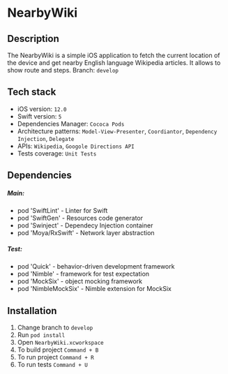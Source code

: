 # NearbyWiki

## Description
The NearbyWiki is a simple iOS application to fetch the current location of the device and get nearby English language Wikipedia articles. It allows to show route and steps.
Branch: `develop`

## Tech stack
- iOS version: `12.0`
- Swift version: `5`
- Dependencies Manager: `Cococa Pods`
- Architecture patterns: `Model-View-Presenter`, `Coordiantor`, `Dependency Injection`, `Delegate`
- APIs: `Wikipedia`, `Googole Directions API`
- Tests coverage: `Unit Tests`

## Dependencies
##### Main: 
- pod 'SwiftLint' - Linter for Swift
- pod 'SwiftGen' - Resources code generator
- pod 'Swinject' - Dependecy Injection container
- pod 'Moya/RxSwift' - Network layer abstraction

##### Test:
- pod 'Quick' - behavior-driven development framework
- pod 'Nimble' - framework for test expectation
- pod 'MockSix' -  object mocking framework
- pod 'NimbleMockSix' - Nimble extension for MockSix

## Installation
1. Change branch to `develop`
1. Run `pod install`
2. Open `NearbyWiki.xcworkspace`
3. To build project `Command + B`
3. To run project `Command + R`
4. To run tests `Command + U`
